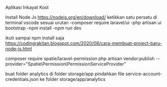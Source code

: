 Aplikasi Inkayat Kost

Install Node Js https://nodejs.org/en/download/
ketikkan satu persatu di terminal vscode
sesuai urutan
-composer require laravel/ui
-php artisan ui bootstrap
-npm install
-npm run dev

ikuti sampai npm install saja
https://codingrakitan.blogspot.com/2020/08/cara-membuat-project-baru-node-js.html

composer require spatie/laravel-permission
php artisan vendor:publish --provider="Spatie\Permission\PermissionServiceProvider"

buat folder analytics di folder storage/app
pindahkan file service-account-credentials.json ke folder storage/app/analytics

